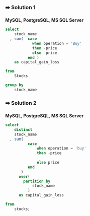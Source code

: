 ### ➡️ Solution 1  

**MySQL**,  **PostgreSQL**, **MS SQL Server**

~~~sql
select 
    stock_name
  , sum(  case 
            when operation = 'Buy' 
            then -price
            else  price
          end )
    as capital_gain_loss

from 
    Stocks

group by 
    stock_name
~~~

### ➡️ Solution 2 

**MySQL**,  **PostgreSQL**, **MS SQL Server**

~~~sql
select 
    distinct 
    stock_name 
  , sum( 
          case 
              when operation = 'buy' 
              then -price 
              
              else price 
          end 
       )
      over(
        partition by 
            stock_name
          ) 
      as capital_gain_loss

from 
    stocks;
~~~